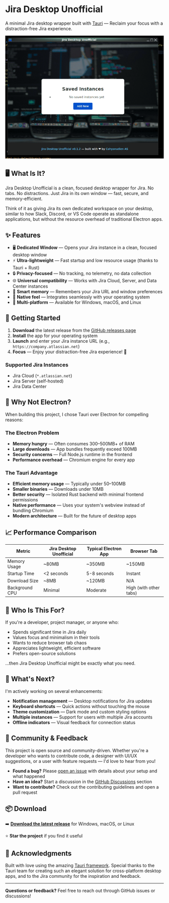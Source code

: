 # Jira Desktop Unofficial

A minimal Jira desktop wrapper built with [Tauri](https://tauri.app/) — Reclaim your focus with a distraction-free Jira experience.

![Screenshot](screenshot/ss1.png)

## 🖥️ What Is It?

Jira Desktop Unofficial is a clean, focused desktop wrapper for Jira. No tabs. No distractions. Just Jira in its own window — fast, secure, and memory-efficient.

Think of it as giving Jira its own dedicated workspace on your desktop, similar to how Slack, Discord, or VS Code operate as standalone applications, but without the resource overhead of traditional Electron apps.

## ✨ Features

- 🖥️ **Dedicated Window** — Opens your Jira instance in a clean, focused desktop window
- ⚡ **Ultra-lightweight** — Fast startup and low resource usage (thanks to Tauri + Rust)
- 🔒 **Privacy-focused** — No tracking, no telemetry, no data collection
- 🌐 **Universal compatibility** — Works with Jira Cloud, Server, and Data Center instances
- 🧠 **Smart memory** — Remembers your Jira URL and window preferences
- 🎨 **Native feel** — Integrates seamlessly with your operating system
- 📱 **Multi-platform** — Available for Windows, macOS, and Linux

## 🚀 Getting Started

1. **Download** the latest release from the [GitHub releases page](https://github.com/cas8398/jira-desktop-unofficial/releases)
2. **Install** the app for your operating system
3. **Launch** and enter your Jira instance URL (e.g., `https://company.atlassian.net`)
4. **Focus** — Enjoy your distraction-free Jira experience! 🎯

### Supported Jira Instances

- Jira Cloud (`*.atlassian.net`)
- Jira Server (self-hosted)
- Jira Data Center

## 🧩 Why Not Electron?

When building this project, I chose Tauri over Electron for compelling reasons:

### The Electron Problem
- **Memory hungry** — Often consumes 300–500MB+ of RAM
- **Large downloads** — App bundles frequently exceed 100MB
- **Security concerns** — Full Node.js runtime in the frontend
- **Performance overhead** — Chromium engine for every app

### The Tauri Advantage
- **Efficient memory usage** — Typically under 50–100MB
- **Smaller binaries** — Downloads under 10MB
- **Better security** — Isolated Rust backend with minimal frontend permissions
- **Native performance** — Uses your system's webview instead of bundling Chromium
- **Modern architecture** — Built for the future of desktop apps

## 📈 Performance Comparison

| Metric         | Jira Desktop Unofficial | Typical Electron App | Browser Tab            |
| -------------- | ----------------------- | -------------------- | ---------------------- |
| Memory Usage   | ~80MB                   | ~350MB               | ~150MB                 |
| Startup Time   | <2 seconds              | 5-8 seconds          | Instant                |
| Download Size  | ~8MB                    | ~120MB               | N/A                    |
| Background CPU | Minimal                 | Moderate             | High (with other tabs) |

## 🎯 Who Is This For?

If you're a developer, project manager, or anyone who:

- Spends significant time in Jira daily
- Values focus and minimalism in their tools
- Wants to reduce browser tab chaos
- Appreciates lightweight, efficient software
- Prefers open-source solutions

…then Jira Desktop Unofficial might be exactly what you need.

## 🔮 What's Next?

I'm actively working on several enhancements:

- **Notification management** — Desktop notifications for Jira updates
- **Keyboard shortcuts** — Quick actions without touching the mouse
- **Theme customization** — Dark mode and custom styling options
- **Multiple instances** — Support for users with multiple Jira accounts
- **Offline indicators** — Visual feedback for connection status

## 🤝 Community & Feedback

This project is open source and community-driven. Whether you're a developer who wants to contribute code, a designer with UI/UX suggestions, or a user with feature requests — I'd love to hear from you!

- **Found a bug?** Please [open an issue](https://github.com/cas8398/jira-desktop-unofficial/issues) with details about your setup and what happened
- **Have an idea?** Start a discussion in the [GitHub Discussions](https://github.com/cas8398/jira-desktop-unofficial/discussions) section
- **Want to contribute?** Check out the contributing guidelines and open a pull request

## 📦 Download

➡️ **[Download the latest release](https://github.com/cas8398/jira-desktop-unofficial/releases)** for Windows, macOS, or Linux

⭐ **Star the project** if you find it useful

## 🙏 Acknowledgments

Built with love using the amazing [Tauri framework](https://tauri.app/). Special thanks to the Tauri team for creating such an elegant solution for cross-platform desktop apps, and to the Jira community for the inspiration and feedback.

---

**Questions or feedback?** Feel free to reach out through GitHub issues or discussions!
